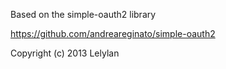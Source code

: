 
Based on the simple-oauth2 library 

https://github.com/andreareginato/simple-oauth2

Copyright (c) 2013 Lelylan

